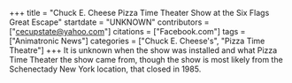 +++
title = "Chuck E. Cheese Pizza Time Theater Show at the Six Flags Great Escape"
startdate = "UNKNOWN"
contributors = ["cecupstate@yahoo.com"]
citations = ["Facebook.com"]
tags = ["Animatronic News"]
categories = ["Chuck E. Cheese's", "Pizza Time Theatre"]
+++
It is unknown when the show was installed and what Pizza Time Theater the show came from, though the show  is most likely from the Schenectady New York location, that closed in 1985.
